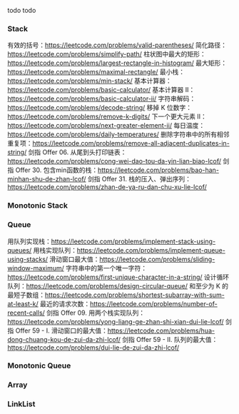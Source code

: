 todo todo 
### Stack
有效的括号：https://leetcode.com/problems/valid-parentheses/
简化路径：https://leetcode.com/problems/simplify-path/
柱状图中最大的矩形：https://leetcode.com/problems/largest-rectangle-in-histogram/
最大矩形：https://leetcode.com/problems/maximal-rectangle/
最小栈：https://leetcode.com/problems/min-stack/
基本计算器：https://leetcode.com/problems/basic-calculator/
基本计算器 II：https://leetcode.com/problems/basic-calculator-ii/
字符串解码：https://leetcode.com/problems/decode-string/
移掉 K 位数字：https://leetcode.com/problems/remove-k-digits/
下一个更大元素 II：https://leetcode.com/problems/next-greater-element-ii/
每日温度：https://leetcode.com/problems/daily-temperatures/
删除字符串中的所有相邻重复项：https://leetcode.com/problems/remove-all-adjacent-duplicates-in-string/
剑指 Offer 06. 从尾到头打印链表：https://leetcode.com/problems/cong-wei-dao-tou-da-yin-lian-biao-lcof/
剑指 Offer 30. 包含min函数的栈：https://leetcode.com/problems/bao-han-minhan-shu-de-zhan-lcof/
剑指 Offer 31. 栈的压入、弹出序列：https://leetcode.com/problems/zhan-de-ya-ru-dan-chu-xu-lie-lcof/

### Monotonic Stack

### Queue
用队列实现栈：https://leetcode.com/problems/implement-stack-using-queues/
用栈实现队列：https://leetcode.com/problems/implement-queue-using-stacks/
滑动窗口最大值：https://leetcode.com/problems/sliding-window-maximum/
字符串中的第一个唯一字符：https://leetcode.com/problems/first-unique-character-in-a-string/
设计循环队列：https://leetcode.com/problems/design-circular-queue/
和至少为 K 的最短子数组：https://leetcode.com/problems/shortest-subarray-with-sum-at-least-k/
最近的请求次数：https://leetcode.com/problems/number-of-recent-calls/
剑指 Offer 09. 用两个栈实现队列：https://leetcode.com/problems/yong-liang-ge-zhan-shi-xian-dui-lie-lcof/
剑指 Offer 59 - I. 滑动窗口的最大值：https://leetcode.com/problems/hua-dong-chuang-kou-de-zui-da-zhi-lcof/
剑指 Offer 59 - II. 队列的最大值：https://leetcode.com/problems/dui-lie-de-zui-da-zhi-lcof/

### Monotonic Queue

### Array

### LinkList